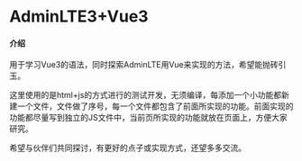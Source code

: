 # AdminLTE3+Vue3

#### 介绍
用于学习Vue3的语法，同时探索AdminLTE用Vue来实现的方法，希望能抛砖引玉。

这里使用的是html+js的方式进行的测试开发，无须编译，每添加一个小功能都新建一个文件，文件做了序号，每一个文件都包含了前面所实现的功能。前面实现的功能都尽量写到独立的JS文件中，当前页所实现的功能就放在页面上，方便大家研究。

希望与伙伴们共同探讨，有更好的点子或实现方式，还望多多交流。